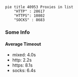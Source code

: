 
```mermaid
pie title 40953 Proxies in list
    "HTTP" : 28617
    "HTTPS": 10802
    "SOCKS" : 8683
```

### Some Info
#### Average Timeout

- mixed: 4.0s
- http: 2.2s
- https: 8.1s
- socks: 6.4s